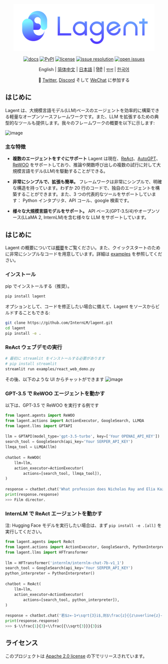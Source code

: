 <div align="center">
  <img src="docs/imgs/lagent_logo.png" width="450"/>

[![docs](https://img.shields.io/badge/docs-latest-blue)](https://lagent.readthedocs.io/en/latest/)
[![PyPI](https://img.shields.io/pypi/v/lagent)](https://pypi.org/project/lagent)
[![license](https://img.shields.io/github/license/InternLM/lagent.svg)](https://github.com/InternLM/lagent/tree/main/LICENSE)
[![issue resolution](https://img.shields.io/github/issues-closed-raw/InternLM/lagent)](https://github.com/InternLM/lagent/issues)
[![open issues](https://img.shields.io/github/issues-raw/InternLM/lagent)](https://github.com/InternLM/lagent/issues)

English | [简体中文](README_zh-CN.md) | [日本語](README_ja_JP.md) | [हिंदी](README_in_HIN.md) | [বাংলা](README_in_beng.md) | [한국어](README_KR_Kr.md)

</div>

<p align="center">
    👋 <a href="https://twitter.com/intern_lm" target="_blank">Twitter</a>, <a href="https://discord.gg/xa29JuW87d" target="_blank">Discord</a> そして <a href="https://r.vansin.top/?r=internwx" target="_blank">WeChat</a> に参加する
</p>

## はじめに

Lagent は、大規模言語モデル(LLM)ベースのエージェントを効率的に構築できる軽量なオープンソースフレームワークです。また、LLM を拡張するための典型的なツールも提供します。我々のフレームワークの概要を以下に示します:

![image](https://github.com/InternLM/lagent/assets/24351120/cefc4145-2ad8-4f80-b88b-97c05d1b9d3e)

### 主な特徴

- **複数のエージェントをすぐにサポート** Lagent は現在、[ReAct](https://arxiv.org/abs/2210.03629)、[AutoGPT](https://github.com/Significant-Gravitas/Auto-GPT)、[ReWOO](https://arxiv.org/abs/2305.18323) をサポートしており、推論や関数呼び出しの複数の試行に対して大規模言語モデル(LLM)を駆動することができる。

- **非常にシンプルで、拡張も簡単。** フレームワークは非常にシンプルで、明確な構造を持っています。わずか 20 行のコードで、独自のエージェントを構築することができます。また、3 つの代表的なツールをサポートしています： Python インタプリタ、API コール、google 検索です。

- **様々な大規模言語モデルをサポート。** API ベース(GPT-3.5/4)やオープンソース(LLaMA 2, InternLM)を含む様々な LLM をサポートしています。

## はじめに

Lagent の概要については[概要](docs/ja/get_started/overview.md)をご覧ください。また、クイックスタートのために非常にシンプルなコードを用意しています。詳細は [examples](examples/) を参照してください。

### インストール

pip でインストールする（推奨）。

```bash
pip install lagent
```

オプションとして、コードを修正したい場合に備えて、Lagent をソースからビルドすることもできる:

```bash
git clone https://github.com/InternLM/lagent.git
cd lagent
pip install -e .
```

### ReAct ウェブデモの実行

```bash
# 最初に streamlit をインストールする必要があります
# pip install streamlit
streamlit run examples/react_web_demo.py
```

その後、以下のような UI からチャットができます
![image](https://github.com/InternLM/lagent/assets/24622904/3aebb8b4-07d1-42a2-9da3-46080c556f68)

### GPT-3.5 で ReWOO エージェントを動かす

以下は、GPT-3.5 で ReWOO を実行する例です

```python
from lagent.agents import ReWOO
from lagent.actions import ActionExecutor, GoogleSearch, LLMQA
from lagent.llms import GPTAPI

llm = GPTAPI(model_type='gpt-3.5-turbo', key=['Your OPENAI_API_KEY'])
search_tool = GoogleSearch(api_key='Your SERPER_API_KEY')
llmqa_tool = LLMQA(llm)

chatbot = ReWOO(
    llm=llm,
    action_executor=ActionExecutor(
        actions=[search_tool, llmqa_tool]),
)

response = chatbot.chat('What profession does Nicholas Ray and Elia Kazan have in common')
print(response.response)
>>> Film director.
```

### InternLM で ReAct エージェントを動かす

注: Hugging Face モデルを実行したい場合は、まず `pip install -e .[all]` を実行してください。

```python
from lagent.agents import ReAct
from lagent.actions import ActionExecutor, GoogleSearch, PythonInterpreter
from lagent.llms import HFTransformer

llm = HFTransformer('internlm/internlm-chat-7b-v1_1')
search_tool = GoogleSearch(api_key='Your SERPER_API_KEY')
python_interpreter = PythonInterpreter()

chatbot = ReAct(
    llm=llm,
    action_executor=ActionExecutor(
        actions=[search_tool, python_interpreter]),
)

response = chatbot.chat('若$z=-1+\sqrt{3}i$,则$\frac{z}{{z\overline{z}-1}}=\left(\ \ \right)$')
print(response.response)
>>> $-\\frac{1}{3}+\\frac{{\\sqrt{3}}}{3}i$
```

## ライセンス

このプロジェクトは [Apache 2.0 license](LICENSE) の下でリリースされています。
